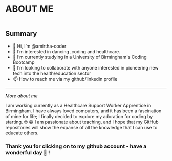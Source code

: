 # ABOUT ME 
![![](https://media.giphy.com/media/L1R1tvI9svkIWwpVYr/giphy.gif)](https://github.com/user/banner.png)


## Summary 

- 👋 Hi, I’m @amirtha-coder
- 👀 I’m interested in dancing ,coding and healthcare.
- 🌱 I’m currently studying in a University of Birmingham's Coding Bootcamp
- 💞️ I’m looking to collaborate with anyone interested in pioneering new tech into the health/education sector   
- 📫 How to reach me via my github/linkedin profile

 -----------------------------------------------------------------------------------------------------------------------
 *More about me*

I am working currently as a Healthcare Support Worker Apprentice in Birmingham. I have always loved computers, and it has been a fascination of mine for life; I finally decided to explore my adoration for coding by starting. 🤓 😁 I am passionate about teaching, and I hope that my GitHub repositories will show the expanse of all the knowledge that I can use to educate others.

 ### Thank you for clicking on to my github account - have a wonderful day 🥰 !


<!---
amirtha-coder/amirtha-coder is a ✨ special ✨ repository because its `README.md` (this file) appears on your GitHub profile.
You can click the Preview link to take a look at your changes.
--->
